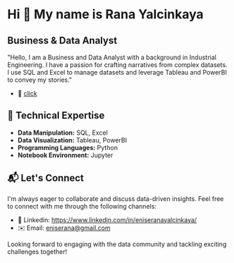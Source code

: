 ### 

Hi 👋 My name is Rana Yalcinkaya
================================

Business & Data Analyst
-----------------------

"Hello, I am a Business and Data Analyst with a background in Industrial Engineering. I have a passion for crafting narratives from complex datasets. I use SQL and Excel to manage datasets and leverage Tableau and PowerBI to convey my stories."

*   📌  [click]((https://public.tableau.com/app/profile/ranayalcinkaya))
                 

## 🚀 Technical Expertise

- **Data Manipulation:** SQL, Excel
- **Data Visualization:** Tableau, PowerBI
- **Programming Languages:** Python
- **Notebook Environment:** Jupyter

## 📬 Let's Connect

I'm always eager to collaborate and discuss data-driven insights. Feel free to connect with me through the following channels:

- 🔗 Linkedin: https://www.linkedin.com/in/eniseranayalcinkaya/
- ✉️ Email: eniserana@gmail.com

Looking forward to engaging with the data community and tackling exciting challenges together!
